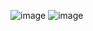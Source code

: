 ![image](https://github.com/user-attachments/assets/cf3d8c1f-a03e-4b20-9306-789aaa6bce0f)
![image](https://github.com/user-attachments/assets/0c494f7c-a74d-4b07-a2c7-65fac4440849)

